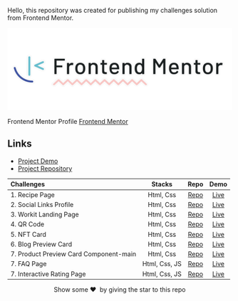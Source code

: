 Hello, this repository was created for publishing my challenges solution from Frontend Mentor.

<p align="center">  
<img src="images/frontend-mentor-logo.png"/>  
</p>

Frontend Mentor Profile [Frontend Mentor](https://www.frontendmentor.io/profile/KKajet)

## Links

- [Project Demo](https://main--frontend-mentor-kajet.netlify.app/)
- [Project Repository](https://github.com/KKajet/frontend-mentor)

| Challenges                             |    Stacks     |                                                Repo                                                |                                                   Demo                                                    |
| :------------------------------------- | :-----------: | :------------------------------------------------------------------------------------------------: | :-------------------------------------------------------------------------------------------------------: |
| 1. Recipe Page                         |   Html, Css   |             [Repo](https://github.com/KKajet/frontend-mentor/tree/main/fm-recipe-page)             |                [Live](https://frontend-mentor-kajet.netlify.app/fm-recipe-page/index.html)                |
| 2. Social Links Profile                |   Html, Css   |      [Repo](https://github.com/KKajet/frontend-mentor/tree/main/fm-social-links-profile-main)      |         [Live](https://frontend-mentor-kajet.netlify.app/fm-social-links-profile-main/index.html)         |
| 3. Workit Landing Page                 |   Html, Css   |         [Repo](https://github.com/KKajet/frontend-mentor/tree/main/fm-workit-landing-page)         |            [Live](https://frontend-mentor-kajet.netlify.app/fm-workit-landing-page/index.html)            |
| 4. QR Code                             |   Html, Css   |          [Repo](https://github.com/KKajet/frontend-mentor/tree/main/fm-qr-code-component)          |          [Live](https://main--frontend-mentor-kajet.netlify.app/fm-qr-code-component/index.html)          |
| 5. NFT Card                            |   Html, Css   |          [Repo](https://github.com/KKajet/frontend-mentor/tree/main/fm-qr-code-component)          |   [Live](https://main--frontend-mentor-kajet.netlify.app/fm-nft-preview-card-component-main/index.html)   |
| 6. Blog Preview Card                   |   Html, Css   |       [Repo](https://github.com/KKajet/frontend-mentor/tree/main/fm-blog-preview-card-main)        |       [Live](https://main--frontend-mentor-kajet.netlify.app/fm-blog-preview-card-main/index.html)        |
| 7. Product Preview Card Component-main |   Html, Css   | [Repo](https://github.com/KKajet/frontend-mentor/tree/main/fm-product-preview-card-component-main) | [Live](https://main--frontend-mentor-kajet.netlify.app/fm-product-preview-card-component-main/index.html) |
| 7. FAQ Page                            | Html, Css, JS |         [Repo](https://github.com/KKajet/frontend-mentor/tree/main/fm-faq-accordion-main)          |         [Live](https://main--frontend-mentor-kajet.netlify.app/fm-faq-accordion-main/index.html)          |
| 7. Interactive Rating Page             | Html, Css, JS |  [Repo](https://github.com/KKajet/frontend-mentor/tree/main/fm-interactive-rating-component-main)  |  [Live](https://main--frontend-mentor-kajet.netlify.app/fm-interactive-rating-component-main/index.html)  |

<p align = "center">Show some ❤️&nbsp; by giving the star to this repo</p>
